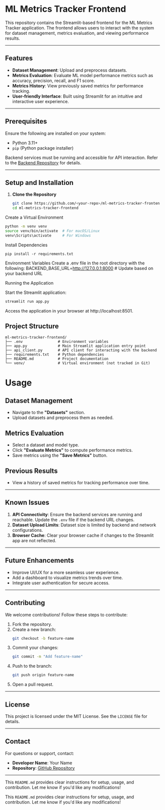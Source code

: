 # ML Metrics Tracker Frontend

This repository contains the Streamlit-based frontend for the ML Metrics Tracker application. The frontend allows users to interact with the system for dataset management, metrics evaluation, and viewing performance results.

---

## Features

- **Dataset Management**: Upload and preprocess datasets.
- **Metrics Evaluation**: Evaluate ML model performance metrics such as accuracy, precision, recall, and F1 score.
- **Metrics History**: View previously saved metrics for performance tracking.
- **User-friendly Interface**: Built using Streamlit for an intuitive and interactive user experience.

---

## Prerequisites

Ensure the following are installed on your system:
- Python 3.11+
- `pip` (Python package installer)

Backend services must be running and accessible for API interaction. Refer to the [Backend Repository](#) for details.

---

## Setup and Installation

1. **Clone the Repository**
   ```bash
   git clone https://github.com/<your-repo>/ml-metrics-tracker-frontend.git
   cd ml-metrics-tracker-frontend
   ```
Create a Virtual Environment
```bash
python -m venv venv
source venv/bin/activate  # For macOS/Linux
venv\Scripts\activate     # For Windows
```
Install Dependencies
```
pip install -r requirements.txt
```
Environment Variables Create a .env file in the root directory with the following:
BACKEND_BASE_URL=http://127.0.0.1:8000  # Update based on your backend URL

Running the Application

Start the Streamlit application:

```bash 
streamlit run app.py
```
Access the application in your browser at http://localhost:8501.

## Project Structure

```plaintext
ml-metrics-tracker-frontend/
├── .env                # Environment variables
├── app.py              # Main Streamlit application entry point
├── api_client.py       # API client for interacting with the backend
├── requirements.txt    # Python dependencies
├── README.md           # Project documentation
└── venv/               # Virtual environment (not tracked in Git)
```

# Usage

## Dataset Management
- Navigate to the **"Datasets"** section.
- Upload datasets and preprocess them as needed.

## Metrics Evaluation
- Select a dataset and model type.
- Click **"Evaluate Metrics"** to compute performance metrics.
- Save metrics using the **"Save Metrics"** button.

## Previous Results
- View a history of saved metrics for tracking performance over time.

---

## Known Issues

1. **API Connectivity**: Ensure the backend services are running and reachable. Update the `.env` file if the backend URL changes.
2. **Dataset Upload Limits**: Dataset size is limited by backend and network configurations.
3. **Browser Cache**: Clear your browser cache if changes to the Streamlit app are not reflected.

---

## Future Enhancements

- Improve UI/UX for a more seamless user experience.
- Add a dashboard to visualize metrics trends over time.
- Integrate user authentication for secure access.

---

## Contributing

We welcome contributions! Follow these steps to contribute:

1. Fork the repository.
2. Create a new branch:
   ```bash
   git checkout -b feature-name
   ```
3. Commit your changes:
   ```bash
   git commit -m "Add feature-name"
   ```
4. Push to the branch:
   ```bash
   git push origin feature-name
   ```
5. Open a pull request.

---

## License

This project is licensed under the MIT License. See the `LICENSE` file for details.

---

## Contact

For questions or support, contact:

- **Developer Name**: Your Name  
- **Repository**: [GitHub Repository](https://github.com/your-repo)  

---

This `README.md` provides clear instructions for setup, usage, and contribution. Let me know if you'd like any modifications!


This `README.md` provides clear instructions for setup, usage, and contribution. Let me know if you'd like any modifications!
